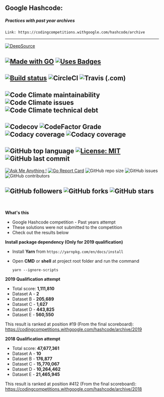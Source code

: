 ## Google Hashcode:
##### Practices with past year archives

`Link: https://codingcompetitions.withgoogle.com/hashcode/archive`

---
[![DeepSource](https://static.deepsource.io/deepsource-badge-light.svg)](https://deepsource.io/gh/ttimt/GoogleHashCode/?ref=repository-badge)

[![Made with GO](https://forthebadge.com/images/badges/made-with-go.svg)](https://golang.org/)
[![Uses Badges](https://forthebadge.com/images/badges/uses-badges.svg)](https://github.com/ttimt/urlshort-gophercises)
---
[![Build status](https://img.shields.io/appveyor/ci/ttimt/GoogleHashCode/master?style=for-the-badge&logo=appveyor)](https://ci.appveyor.com/project/ttimt/GoogleHashCode/branch/master)
![CircleCI](https://img.shields.io/circleci/build/github/ttimt/GoogleHashCode?style=for-the-badge&logo=circleci)
![Travis (.com)](https://img.shields.io/travis/com/ttimt/GoogleHashCode?style=for-the-badge&logo=travis)
---
![Code Climate maintainability](https://img.shields.io/codeclimate/maintainability/ttimt/GoogleHashCode?style=for-the-badge&logo=code-climate)
![Code Climate issues](https://img.shields.io/codeclimate/issues/ttimt/GoogleHashCode?style=for-the-badge&logo=code-climate)
![Code Climate technical debt](https://img.shields.io/codeclimate/tech-debt/ttimt/GoogleHashCode?style=for-the-badge&logo=code-climate)
---
![Codecov](https://img.shields.io/codecov/c/github/ttimt/GoogleHashcode?logo=codecov&style=for-the-badge)
![CodeFactor Grade](https://img.shields.io/codefactor/grade/github/ttimt/GoogleHashCode?style=for-the-badge&logo=codefactor)
![Codacy coverage](https://img.shields.io/codacy/grade/ea4f4daa8c1b4c1291bcbd5a7c1245ec?style=for-the-badge&logo=codacy)
![Codacy coverage](https://img.shields.io/codacy/coverage/ea4f4daa8c1b4c1291bcbd5a7c1245ec?style=for-the-badge&logo=codacy)
---
![GitHub top language](https://img.shields.io/github/languages/top/ttimt/GoogleHashCode?style=for-the-badge&logo=go)
[![License: MIT](https://img.shields.io/badge/License-MIT-yellow.svg?style=for-the-badge)](https://opensource.org/licenses/MIT)
![GitHub last commit](https://img.shields.io/github/last-commit/ttimt/GoogleHashCode?style=for-the-badge)
---
[![Ask Me Anything !](https://img.shields.io/badge/Ask%20me-anything-1abc9c.svg)](https://linkedin.com/in/timothy0707/)
[![Go Report Card](https://goreportcard.com/badge/github.com/ttimt/GoogleHashCode)](https://goreportcard.com/report/github.com/ttimt/GoogleHashCode)
![GitHub repo size](https://img.shields.io/github/repo-size/ttimt/GoogleHashCode)
![GitHub issues](https://img.shields.io/github/issues/ttimt/GoogleHashCode)
![GitHub contributors](https://img.shields.io/github/contributors/ttimt/GoogleHashCode)

![GitHub followers](https://img.shields.io/github/followers/ttimt?label=Follow&style=social)
![GitHub forks](https://img.shields.io/github/forks/ttimt/GoogleHashCode?style=social)
![GitHub stars](https://img.shields.io/github/stars/ttimt/GoogleHashCode?style=social)
---
<br>

**What's this**
- Google Hashcode competition - Past years attempt
- These solutions were not submitted to the competition
- Check out the results below

**Install package dependency (Only for 2019 qualification)**
- Install **Yarn** from `https://yarnpkg.com/en/docs/install`
- Open **CMD** or **shell** at project root folder and run the command

    `yarn --ignore-scripts`
    
    
**2019 Qualification attempt**
 - Total score: **1,111,810**
 - Dataset A -  **2**
 - Dataset B -  **205,689**
 - Dataset C -  **1,627**
 - Dataset D -  **443,825**
 - Dataset E -  **560,550**
 
 This result is ranked at position #19 (From the final scoreboard):
 https://codingcompetitions.withgoogle.com/hashcode/archive/2019

**2018 Qualification attempt**
 - Total score: **47,677,361**
 - Dataset A -  **10**
 - Dataset B -  **176,877**
 - Dataset C -  **15,770,067**
 - Dataset D -  **10,264,462**
 - Dataset E -  **21,465,945**
 
  This result is ranked at position #412 (From the final scoreboard):
  https://codingcompetitions.withgoogle.com/hashcode/archive/2018